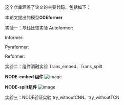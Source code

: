 这个仓库涵盖了论文的主要代码。包括如下：

本论文提出的模型**ODEformer**

实验一：基线比较实验
Autoformer:

Informer:

Pyraformer:

Reformer:


实验二：组件消融实验
Trans_embed、Trans_spilt

**NODE-embed 组件**
![image](https://user-images.githubusercontent.com/91870223/230731143-36b64d1a-4d25-4448-9d0f-0774ffd60232.png)

**NODE-spilt组件**
![image](https://user-images.githubusercontent.com/91870223/230731115-3bb4370b-baeb-4163-804e-81805cf1f5c0.png)

实验三：NODE验证实验
try_withoutCNN、try_withoutTCN


